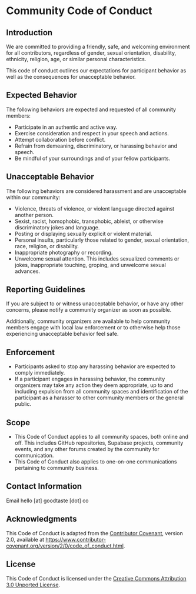 # Community Code of Conduct

## Introduction

We are committed to providing a friendly, safe, and welcoming environment for all contributors, regardless of gender, sexual orientation, disability, ethnicity, religion, age, or similar personal characteristics.

This code of conduct outlines our expectations for participant behavior as well as the consequences for unacceptable behavior.

## Expected Behavior

The following behaviors are expected and requested of all community members:

- Participate in an authentic and active way.
- Exercise consideration and respect in your speech and actions.
- Attempt collaboration before conflict.
- Refrain from demeaning, discriminatory, or harassing behavior and speech.
- Be mindful of your surroundings and of your fellow participants.

## Unacceptable Behavior

The following behaviors are considered harassment and are unacceptable within our community:

- Violence, threats of violence, or violent language directed against another person.
- Sexist, racist, homophobic, transphobic, ableist, or otherwise discriminatory jokes and language.
- Posting or displaying sexually explicit or violent material.
- Personal insults, particularly those related to gender, sexual orientation, race, religion, or disability.
- Inappropriate photography or recording.
- Unwelcome sexual attention. This includes sexualized comments or jokes, inappropriate touching, groping, and unwelcome sexual advances.

## Reporting Guidelines

If you are subject to or witness unacceptable behavior, or have any other concerns, please notify a community organizer as soon as possible.

Additionally, community organizers are available to help community members engage with local law enforcement or to otherwise help those experiencing unacceptable behavior feel safe.

## Enforcement

- Participants asked to stop any harassing behavior are expected to comply immediately.
- If a participant engages in harassing behavior, the community organizers may take any action they deem appropriate, up to and including expulsion from all community spaces and identification of the participant as a harasser to other community members or the general public.

## Scope

- This Code of Conduct applies to all community spaces, both online and off. This includes GitHub repositories, Supabase projects, community events, and any other forums created by the community for communication. 
- This Code of Conduct also applies to one-on-one communications pertaining to community business.

## Contact Information

Email hello [at] goodtaste [dot] co

## Acknowledgments

This Code of Conduct is adapted from the [Contributor Covenant](https://www.contributor-covenant.org/), version 2.0, available at https://www.contributor-covenant.org/version/2/0/code_of_conduct.html.

## License

This Code of Conduct is licensed under the [Creative Commons Attribution 3.0 Unported License](https://creativecommons.org/licenses/by/3.0/).